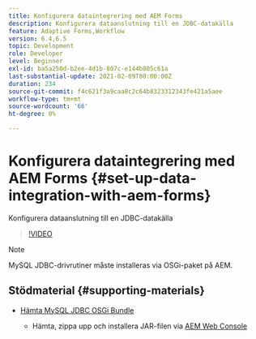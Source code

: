 ```yaml
---
title: Konfigurera dataintegrering med AEM Forms
description: Konfigurera dataanslutning till en JDBC-datakälla
feature: Adaptive Forms,Workflow
version: 6.4,6.5
topic: Development
role: Developer
level: Beginner
exl-id: ba5a250d-b2ee-4d1b-807c-e144b805c61a
last-substantial-update: 2021-02-09T00:00:00Z
duration: 234
source-git-commit: f4c621f3a9caa8c2c64b8323312343fe421a5aee
workflow-type: tm+mt
source-wordcount: '66'
ht-degree: 0%

---
```


# Konfigurera dataintegrering med AEM Forms {#set-up-data-integration-with-aem-forms}

Konfigurera dataanslutning till en JDBC-datakälla

>[!VIDEO](https://video.tv.adobe.com/v/17724?quality=12&learn=on)

>[!NOTE]
>
>MySQL JDBC-drivrutiner måste installeras via OSGi-paket på AEM.

## Stödmaterial {#supporting-materials}

* [Hämta MySQL JDBC OSGi Bundle](https://dev.mysql.com/downloads/connector/j/)

   * Hämta, zippa upp och installera JAR-filen via [AEM Web Console](http://localhost:4502/system/console/bundles)
